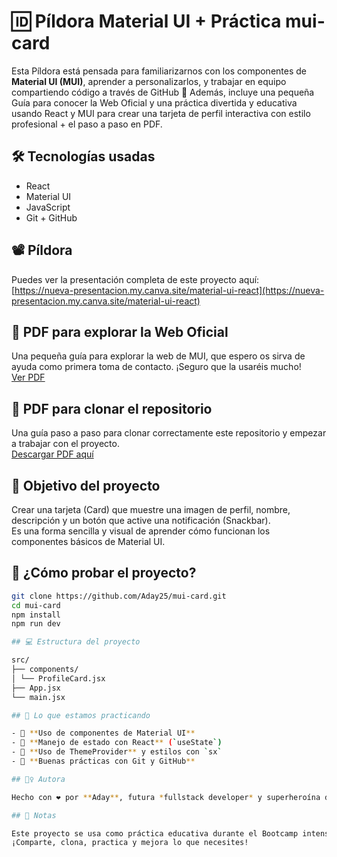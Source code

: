 # 🆔 Píldora Material UI + Práctica mui-card  
Esta Píldora está pensada para familiarizarnos con los componentes de **Material UI (MUI)**, aprender a personalizarlos, y trabajar en equipo compartiendo código a través de GitHub 🚀 Además, incluye una pequeña Guía para conocer la Web Oficial y una práctica divertida y educativa usando React y MUI para crear una tarjeta de perfil interactiva con estilo profesional + el paso a paso en PDF.

## 🛠️ Tecnologías usadas  
- React  
- Material UI  
- JavaScript  
- Git + GitHub  

## 📽️ Píldora  
Puedes ver la presentación completa de este proyecto aquí:  
[https://nueva-presentacion.my.canva.site/material-ui-react](https://nueva-presentacion.my.canva.site/material-ui-react)  

## 📝 PDF para explorar la Web Oficial  
Una pequeña guía para explorar la web de MUI, que espero os sirva de ayuda como primera toma de contacto. ¡Seguro que la usaréis mucho!  
[Ver PDF](https://github.com/Aday25/mui-card/blob/main/public/pasos-web-mui.pdf)  

## 📝 PDF para clonar el repositorio  
Una guía paso a paso para clonar correctamente este repositorio y empezar a trabajar con el proyecto.  
[Descargar PDF aquí](https://raw.githubusercontent.com/Aday25/mui-card/main/public/clonar-repositorio-git.pdf)  

## 🎯 Objetivo del proyecto  
Crear una tarjeta (Card) que muestre una imagen de perfil, nombre, descripción y un botón que active una notificación (Snackbar).  
Es una forma sencilla y visual de aprender cómo funcionan los componentes básicos de Material UI.

## 🧪 ¿Cómo probar el proyecto?  
```bash
git clone https://github.com/Aday25/mui-card.git
cd mui-card
npm install
npm run dev

## 💻 Estructura del proyecto

src/
├── components/
│ └── ProfileCard.jsx
├── App.jsx
└── main.jsx

## 🧠 Lo que estamos practicando

- 🧩 **Uso de componentes de Material UI**
- 🔄 **Manejo de estado con React** (`useState`)
- 🎨 **Uso de ThemeProvider** y estilos con `sx`
- 🧪 **Buenas prácticas con Git y GitHub**

## 🧙‍♀️ Autora

Hecho con ❤️ por **Aday**, futura *fullstack developer* y superheroína del código.

## 📌 Notas

Este proyecto se usa como práctica educativa durante el Bootcamp intensivo de Desarrollo Web Fullstack.  
¡Comparte, clona, practica y mejora lo que necesites!


